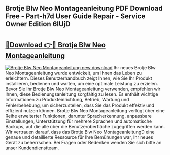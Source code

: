 ## Brotje Blw Neo Montageanleitung PDF Download Free - Part-h7d User Guide Repair - Service Owner Edition 6IUjD

# <h2><a href="http://df7v39.blite.top/?on=Brotje+Blw+Neo+Montageanleitung">🔗Download 👉🔴 Brotje Blw Neo Montageanleitung</a></h2>

[![Brotje Blw Neo Montageanleitung new download](https://i.imgur.com/lujVjoI.png)](http://df7v39.blite.top/?on=Brotje+Blw+Neo+Montageanleitung)
Ihr neues Brotje Blw Neo Montageanleitung wurde entwickelt, um Ihnen das Leben zu erleichtern. Dieses Benutzerhandbuch zeigt Ihnen, wie Sie Ihr Produkt installieren, bedienen und warten, um eine optimale Leistung zu erzielen. Bevor Sie Ihr Brotje Blw Neo Montageanleitung verwenden, empfehlen wir Ihnen, diese Bedienungsanleitung sorgfältig zu lesen. Es enthält wichtige Informationen zu Produkteinrichtung, Betrieb, Wartung und Fehlerbehebung, um sicherzustellen, dass Sie das Produkt effektiv und effizient nutzen können. Brotje Blw Neo Montageanleitung verfügt über eine Reihe erweiterter Funktionen, darunter Spracherkennung, anpassbare Einstellungen, Unterstützung für mehrere Sprachen und automatische Backups, auf die alle über die Benutzeroberfläche zugegriffen werden kann. Wir vertrauen darauf, dass das Brotje Blw Neo MontageanleitungD eine genaue und detaillierte Ressource für Ihre Bemühungen war, Ihr neues Gerät zu beherrschen. Bei Fragen oder Bedenken wenden Sie sich bitte an unser Kundendienstteam.
